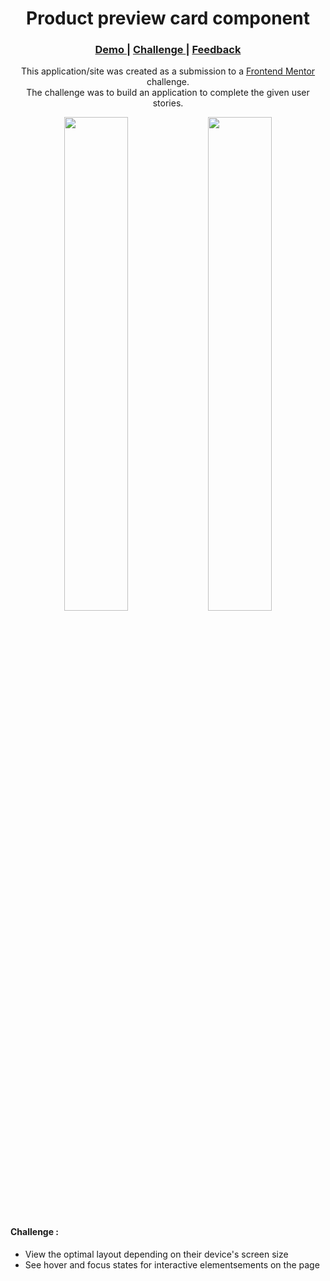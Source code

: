 <h1 align="center">Product preview card component</h1>

<div align="center">
  <h3>
    <a href="https://product-preview-main.netlify.app/">
      Demo
    </a>
    <span> | </span>
    <a href="https://www.frontendmentor.io/challenges/product-preview-card-component-GO7UmttRfa">
      Challenge
    </a>
    <span> | </span>
    <a href="mailto: pangestu.ncp@gmail.com">
      Feedback
    </a>
  </h3>
</div>
<p align="center">This application/site was created as a submission to a <a href="https://www.frontendmentor.io/">Frontend Mentor</a> challenge.<br/> The challenge was to build an application to complete the given user stories.</p>

<div align="center" width="100%">
  <img src="https://res.cloudinary.com/dz209s6jk/image/upload/q_auto:good,w_900/Challenges/dm3s8oqtz0mwcaygqjhy.jpg" width="45%">
  <img src="https://res.cloudinary.com/dz209s6jk/image/upload/q_auto:good,w_900/Challenges/azuwlqhmt3ty3h0cfnnr.jpg" width="45%">
</div>

#### Challenge :

- View the optimal layout depending on their device's screen size
- See hover and focus states for interactive elementsements on the page
